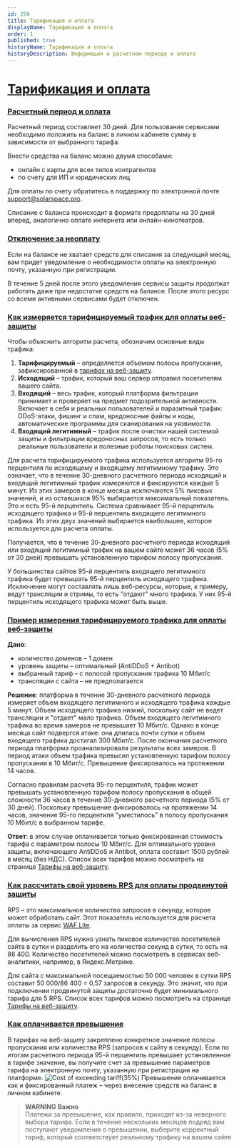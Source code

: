 ```yaml
---
id: 256
title: Тарификация и оплата
displayName: Тарификация и оплата
order: 1
published: true
historyName: Тарификация и оплата
historyDescription: Информация о расчетном периоде и оплате
---
```

# [Тарификация и оплата](billing-and-payment)

### [Расчетный период и оплата](billing-period-and-payment)

Расчетный период составляет 30 дней. Для пользования сервисами необходимо положить на баланс в личном кабинете сумму в зависимости от выбранного тарифа.

Внести средства на баланс можно двумя способами:
- онлайн с карты для всех типов контрагентов
- по счету для ИП и юридических лиц  

Для оплаты по счету обратитесь в поддержку по электронной почте support@solarspace.pro.

Списание с баланса происходит в формате предоплаты на 30 дней вперед, аналогично оплате интернета или онлайн-кинотеатров. 

### [Отключение за неоплату](disconnection-for-non-payment)
Если на балансе не хватает средств для списания за следующий месяц, вам придет уведомление о необходимости оплаты на электронную почту, указанную при регистрации.

В течение 5 дней после этого уведомления сервисы защиты продолжат работать даже при недостатке средств на балансе. После этого ресурс со всеми активными сервисами будет отключен.

### [Как измеряется тарифицируемый трафик для оплаты веб-защиты](measuring-billable-traffic-for-web-protection)
Чтобы объяснить алгоритм расчета, обозначим основные виды трафика:
1. **Тарифицируемый** – определяется объемом полосы пропускания, зафиксированной в [тарифах на веб-защиту](257).
2. **Исходящий** – трафик, который ваш сервер отправил посетителям вашего сайта.
3. **Входящий** – весь трафик, который платформа фильтрации принимает и проверяет на предмет подозрительной активности. Включает в себя и реальных пользователей и паразитный трафик: DDoS-атаки, фишинг и спам, вредоносные файлы и коды, автоматические программы для сканирования на уязвимости.
4. **Входящий легитимный** – трафик после очистки нашей системой защиты и фильтрации вредоносных запросов, то есть только реальные пользователи и полезные роботы поисковых систем.

Для расчета тарифицируемого трафика используется алгоритм 95-го перцентиля по исходящему и входящему легитимному трафику. Это означает, что в течение 30-дневного расчетного периода исходящий и входящий легитимный трафик измеряются и фиксируются каждые 5 минут. Из этих замеров в конце месяца исключаются 5% пиковых значений, и из оставшихся 95% выбирается максимальный показатель. Это и есть 95-й перцентиль. Система сравнивает 95-й перцентиль исходящего трафика и 95-й перцентиль входящего легитимного трафика. Из этих двух значений выбирается наибольшее, которое используется для расчета оплаты.

Получается, что в течение 30-дневного расчетного периода исходящий или входящий легитимный трафик на вашем сайте может 36 часов (5% от 30 дней) превышать установленную тарифом полосу пропускания.

У большинства сайтов 95-й перцентиль входящего легитимного трафика будет превышать 95-й перцентиль исходящего трафика. Исключение могут составлять лишь веб-ресурсы, которые, к примеру, ведут трансляции и стримы, то есть "отдают" много трафика. У них 95-й перцентиль исходящего трафика может быть выше.

### [Пример измерения тарифицируемого трафика для оплаты веб-защиты](example-of-calculating-traffic)
**Дано**:

- количество доменов – 1 домен
- уровень защиты – оптимальный (AntiDDoS + Antibot)
- выбранный тариф – с полосой пропускания трафика 10 Мбит/с
- трансляции с сайта – не предполагается

**Решение**: платформа в течение 30-дневного расчетного периода измеряет объем входящего легитимного и исходящего трафика каждые 5 минут. Объем исходящего трафика низкий, поскольку сайт не ведет трансляции и "отдает" мало трафика. Объем входящего легитимного трафика во время замеров не превышает 10 Мбит/с. Однако в конце месяца сайт подвергся атаке: она длилась почти сутки и объем входящего трафика достигал 300 Мбит/с. После окончания расчетного периода платформа проанализировала результаты всех замеров. В период атаки объем трафика превысил установленную тарифом полосу пропускания в 10 Мбит/с. Превышение фиксировалось на протяжении 14 часов.

Согласно правилам расчета 95-го перцентиля, трафик может превышать установленную тарифом полосу пропускания в общей сложности 36 часов в течение 30-дневного расчетного периода (5% от 30 дней). Поскольку превышение фиксировалось на протяжении 14 часов, значение 95-го перцентиля "уместилось" в полосу пропускания 10 Мбит/с в выбранном тарифе.

**Ответ**: в этом случае оплачивается только фиксированная стоимость тарифа с параметром полосы 10 Мбит/с. Для оптимального уровня защиты, включающего AntiDDoS и Antibot, оплата составит 1500 рублей в месяц (без НДС). Список всех тарифов можно посмотреть на странице [Тарифы на веб-защиту](257).

### [Как рассчитать свой уровень RPS для оплаты продвинутой защиты](calculating-rps-level-for-advanced)
RPS – это максимальное количество запросов в секунду, которое может обработать сайт. Этот показатель используется для расчета оплаты за сервис [WAF Lite](234).

Для вычисления RPS нужно узнать пиковое количество посетителей сайта в сутки и разделить его на количество секунд в сутки, то есть на 86 400. Количество посетителей можно посмотреть в сервисах веб-аналитики, например, в Яндекс.Метрике.

Для сайта с максимальной посещаемостью 50 000 человек в сутки RPS составит 50 000/86 400 = 0,57 запросов в секунду. Это значит, что при подключении продвинутой защиты достаточно будет минимального тарифа для 5 RPS. Список всех тарифов можно посмотреть на странице [Тарифы на веб-защиту](257).

### [Как оплачивается превышение](exceeding-usage-payment)
В тарифах на веб-защиту закреплено конкретное значение полосы пропускания или количества RPS (запросов к сайту в секунду). Если по итогам расчетного периода 95-й перцентиль превышает установленное в тарифе значение, вы получите счет за превышение параметров тарифа на электронную почту, указанную при регистрации на платформе.
![Cost of exceeding tariff(35%)](https://img.solarspace.pro/docs/cost-of-exceeding-tariff.jpg "Стоимость превышения тарифа")
Превышение оплачивается как и фиксированный платеж – через внесение средств на баланс в личном кабинете.

> **WARNING**
> **Важно**  
> Платежи за превышение, как правило, приходят из-за неверного выбора тарифа. Если в течение нескольких месяцев подряд вам поступают уведомления о превышении, выберите корректный тариф, который соответствует реальному трафику на вашем сайте